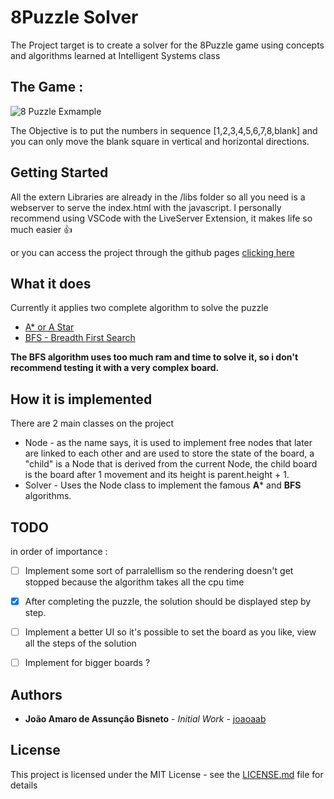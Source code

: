 # 8Puzzle Solver

The Project target is to create a solver for the 8Puzzle game using concepts and algorithms learned at Intelligent Systems class

## The Game : 
![8 Puzzle Exmample](https://i.imgur.com/ztxrkkN.png)

The Objective is to put the numbers in sequence [1,2,3,4,5,6,7,8,blank] and you can only move the blank square in vertical and horizontal directions.


## Getting Started

All the extern Libraries are already in the /libs folder so all you need is a webserver to serve the index.html with the javascript.
I personally recommend using VSCode with the LiveServer Extension, it makes life so much easier :+1:

or you can access the project through the github pages [clicking here](https://joaoaab.github.io/8PuzzleSolver/)

## What it does
Currently it applies two complete algorithm to solve the puzzle
* [A* or A Star](https://en.wikipedia.org/wiki/A*_search_algorithm)
* [BFS - Breadth First Search](https://en.wikipedia.org/wiki/Breadth-first_search)

**The BFS algorithm uses too much ram and time to solve it, so i don't recommend testing it with a very complex board.**

## How it is implemented
There are 2 main classes on the project
* Node - as the name says, it is used to implement free nodes that later are linked to each other and are used to store the state of the board, a "child" is a Node that is derived from the current Node, the child board is the board after 1 movement and its height is parent.height + 1.
* Solver - Uses the Node class to implement the famous **A*** and **BFS** algorithms.

## TODO
in order of importance : 
- [ ] Implement some sort of parralellism so the rendering doesn't get stopped because the algorithm takes all the cpu time
- [X] After completing the puzzle, the solution should be displayed step by step.
- [ ] Implement a better UI so it's possible to set the board as you like, view all the steps of the solution
- [ ] Implement for bigger boards ?


## Authors

* **João Amaro de Assunção Bisneto** - *Initial Work* - [joaoaab](https://github.com/joaoaab)

## License

This project is licensed under the MIT License - see the [LICENSE.md](LICENSE.md) file for details

